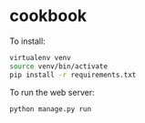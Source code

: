 # cookbook

To install:
```bash
virtualenv venv
source venv/bin/activate
pip install -r requirements.txt
```

To run the web server:
```bash
python manage.py run
```
